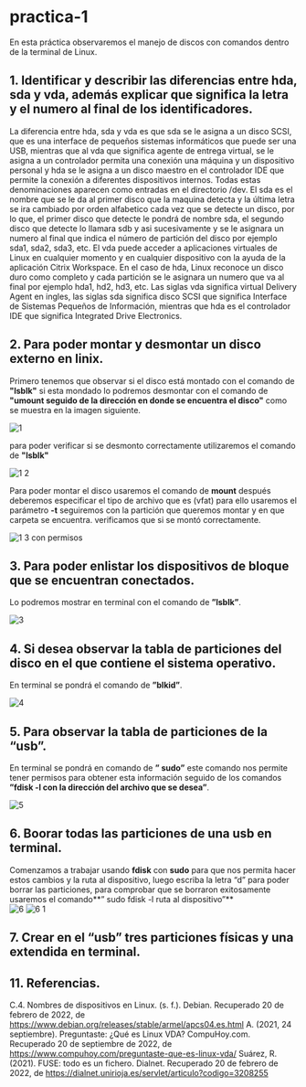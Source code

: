 # practica-1
En esta práctica observaremos el manejo de discos con comandos dentro de la terminal de Linux.

## 1. Identificar y describir las diferencias entre hda, sda y vda, además explicar que significa la letra y el numero al final de los identificadores.

La diferencia entre hda, sda y vda es que sda se le asigna a un disco SCSI, que es una interface de pequeños sistemas informáticos que puede ser una USB, mientras que al vda que significa agente de entrega virtual, se le asigna a un controlador permita una conexión una máquina y un dispositivo personal y hda se le asigna a un disco maestro en el controlador IDE que permite la conexión a diferentes dispositivos internos.
Todas estas denominaciones aparecen como entradas en el directorio /dev.
El sda es el nombre que se le da al primer disco que la maquina detecta y la última letra se ira cambiado por orden alfabetico cada vez que se detecte un disco, por lo que, el primer disco que detecte le pondrá de nombre sda, el segundo disco que detecte lo llamara sdb y asi sucesivamente y se le asignara un numero al final que indica el número de partición del disco por ejemplo sda1, sda2, sda3, etc.
El vda puede acceder a aplicaciones virtuales de Linux en cualquier momento y en cualquier dispositivo con la ayuda de la aplicación Citrix Workspace.
En el caso de hda, Linux reconoce un disco duro como completo y cada partición se le asignara un numero que va al final por ejemplo hda1, hd2, hd3, etc.
Las siglas vda significa virtual Delivery Agent en ingles, las siglas sda significa disco SCSI que significa Interface de Sistemas Pequeños de Información, mientras que hda es el controlador IDE que significa Integrated Drive Electronics.


## 2. Para poder montar y desmontar un disco externo en linix.
Primero tenemos que observar si el disco está montado con el comando de **"lsblk"** si esta mondado lo podremos desmontar con el comando de **"umount seguido de la dirección en donde se encuentra el disco"** como se muestra en la imagen siguiente.

![1](https://user-images.githubusercontent.com/88467362/155009044-10d79196-d6a6-4fcd-93ab-6bd65fb87344.JPG)

   para poder verificar si se desmonto correctamente utilizaremos el comando de **"lsblk"** 
      
![1 2](https://user-images.githubusercontent.com/88467362/155009343-f925f4c9-97e0-4831-a1c1-83143643ba3b.JPG)

   Para poder montar el disco usaremos el comando de **mount** después deberemos especificar el tipo de archivo que es (vfat) para     ello usaremos el parámetro **-t** seguiremos con la partición que queremos montar y en que carpeta se encuentra. verificamos que si se montó correctamente.
      
![1 3 con permisos](https://user-images.githubusercontent.com/88467362/155010123-7a8ffb9b-e8e1-484a-9269-dd46be71d27c.JPG)

## 3. Para poder enlistar los dispositivos de bloque que se encuentran conectados. 
Lo podremos mostrar en terminal con el comando de **”lsblk”**.
 
![3](https://user-images.githubusercontent.com/88467362/155010937-371a0ee7-0e80-4fd8-a988-378cef3e5d59.JPG)

## 4. Si desea observar la tabla de particiones del disco en el que contiene el sistema operativo.
En terminal se pondrá el comando de **”blkid”**.

![4](https://user-images.githubusercontent.com/88467362/155012102-4e1e34f0-e064-4837-b738-825c523413bf.JPG)

## 5. Para observar la tabla de particiones de la “usb”. 
En terminal se pondrá en comando de **” sudo”** este comando nos permite tener permisos para obtener esta información seguido de los comandos **”fdisk -l con la dirección del archivo que se desea”**.

![5](https://user-images.githubusercontent.com/88467362/155012266-a54fed7d-061e-4341-9a30-0eb93bf7baa4.JPG)

## 6. Boorar todas las particiones de una usb en terminal.
Comenzamos a trabajar usando **fdisk** con **sudo** para que nos permita hacer estos cambios y la ruta al dispositivo, luego escriba la letra “d” para poder borrar las particiones, para comprobar que se borraron exitosamente usaremos el comando**” sudo fdisk -l ruta al dispositivo”**  
![6](https://user-images.githubusercontent.com/88467362/155014425-f7554fdd-e47d-4b72-8d39-ce43d057c2e1.JPG)
![6 1](https://user-images.githubusercontent.com/88467362/155014445-341ff9cd-6f71-48d5-a5e7-981819c0ca9f.JPG)

## 7. Crear en el “usb” tres particiones físicas y una extendida en terminal.


## 11. Referencias.

C.4. Nombres de dispositivos en Linux. (s. f.). Debian. Recuperado 20 de febrero de 2022, de https://www.debian.org/releases/stable/armel/apcs04.es.html
A. (2021, 24 septiembre). Preguntaste: ¿Qué es Linux VDA? CompuHoy.com. Recuperado 20 de septiembre de 2022, de https://www.compuhoy.com/preguntaste-que-es-linux-vda/
Suárez, R. (2021). FUSE: todo es un fichero. Dialnet. Recuperado 20 de febrero de 2022, de https://dialnet.unirioja.es/servlet/articulo?codigo=3208255




